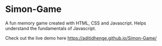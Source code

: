# Simon-Game
A fun memory game created with HTML, CSS and Javascript. Helps understand the fundamentals of Javascript.

Check out the live demo here https://aditidhenge.github.io/Simon-Game/
